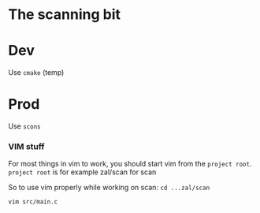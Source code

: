 # The scanning bit

# Dev
Use `cmake` (temp)

# Prod
Use `scons`

### VIM stuff
For most things in vim to work, you should start vim from the `project root`. `project root` is for example zal/scan for scan

So to use vim properly while working on scan:
`cd ...zal/scan`

`vim src/main.c`


